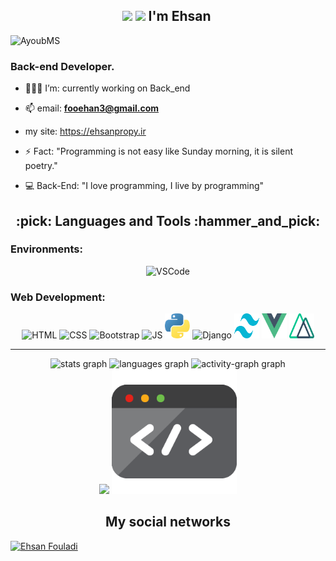 <h2 align="center"><img src="https://github.com/TheDudeThatCode/TheDudeThatCode/blob/master/Assets/Hi.gif" width="20px"> <img src="https://github.com/TheDudeThatCode/TheDudeThatCode/blob/master/Assets/Earth.gif" width="20px"> I'm Ehsan&nbsp;</h2>
<p>

<p align="left"> <img src="https://komarev.com/ghpvc/?username=Ehsan-Fouladi&label=Profile%20views&color=0e75b6&style=flat" alt="AyoubMS" /> </p>

<h3 align="left">‌‌Back-end Developer.</h3>

- 👨🏾‍💻 I’m: currently working on Back_end

- 📫 email: **fooehan3@gmail.com**

- my site: https://ehsanpropy.ir

- ⚡ Fact: "Programming is not easy like Sunday morning, it is silent poetry."

- 💻 Back-End: "I love programming, I live by programming"

<h2 align="center">:pick: Languages and Tools :hammer_and_pick:</h2>

<h3 align="left">Environments:</h3>
  
 <p align="center">
 <img alt="VSCode" src="https://skillicons.dev/icons?i=vscode,vim,linux,git,docker,github"/>
<!-- <img alt="Vim" width="40px" height="40px" src="https://cdn.jsdelivr.net/gh/devicons/devicon/icons/vim/vim-original.svg" />
<img alt="linux" width="40px" height="40px" src="./linux.svg" />
<img alt="Git" width="40px" height="40px" src="https://cdn.jsdelivr.net/gh/devicons/devicon/icons/git/git-original.svg" />
<img alt="Docker" width="40px" height="40px" src="./icons8-docker.svg" /> -->
 </p>

<h3 align="left">Web Development:</h3>
    
<div align="center">
<img alt="HTML" width="40px" height="40px" src="https://cdn.jsdelivr.net/gh/devicons/devicon/icons/html5/html5-original-wordmark.svg" />
<img alt="CSS" width="40px" height="40px" src="https://cdn.jsdelivr.net/gh/devicons/devicon/icons/css3/css3-original-wordmark.svg" />
<img alt="Bootstrap" width="40px" height="40px" src="https://cdn.jsdelivr.net/gh/devicons/devicon/icons/bootstrap/bootstrap-original.svg" />
<img alt="JS" width="40px" height="40px" src="https://cdn.jsdelivr.net/gh/devicons/devicon/icons/javascript/javascript-original.svg" />   
<img alt="Python" width="40px" height="40px" src="./python-programming-language-icon.svg" />
<img alt="Django" width="40px" height="40px" src="https://cdn.jsdelivr.net/gh/devicons/devicon/icons/django/django-plain.svg"/>
<img alt="tailwind" width="40px" height="40px" src="./tailwind-css-icon.svg"/>
<img alt="vue" width="40px" height="40px" src="./vue-js-icon.svg"/>
<img alt="nuxt" width="40px" height="40px" src="./nuxt-js-icon.svg"/>
</div>

<hr>

<div align="center">
  <img src="https://github-readme-stats.vercel.app/api?username=Ehsan-Fouladi&hide_title=false&hide_rank=false&show_icons=true&include_all_commits=true&count_private=true&disable_animations=false&theme=dracula&locale=en&hide_border=false&order=1" height="190" alt="stats graph"/>
  <img src="https://github-readme-stats.vercel.app/api/top-langs?username=Ehsan-Fouladi&locale=en&hide_title=false&layout=compact&card_width=320&langs_count=5&theme=dracula&hide_border=false&order=2" height="190" alt="languages graph"/>
  <img src="https://github-readme-activity-graph.vercel.app/graph?username=Ehsan-Fouladi&radius=16&theme=react&area=true&order=5" height="300" alt="activity-graph graph"/>
</div>

<div align="center">
<img src="https://media.giphy.com/media/bGgsc5mWoryfgKBx1u/giphy.gif" width="200"/>
<img src="./giphy.gif" width="200"/>

<h2 align="center">My social networks</h2>
</div>
<a href="https://www.linkedin.com/feed/" target="blank">
<img src="https://raw.githubusercontent.com/rahuldkjain/github-profile-readme-generator/master/src/images/icons/Social/linked-in-alt.svg" alt="Ehsan Fouladi" height="30" width="40"/></a>
